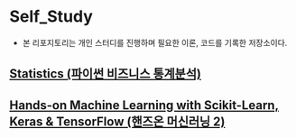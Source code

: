 # Self_Study
- 본 리포지토리는 개인 스터디를 진행하며 필요한 이론, 코드를 기록한 저장소이다.

## [Statistics (파이썬 비즈니스 통계분석)](https://github.com/OH1107/self_study/tree/master/statistics)

## [Hands-on Machine Learning with Scikit-Learn, Keras & TensorFlow (핸즈온 머신러닝 2)](https://github.com/OH1107/self_study/tree/master/Machine_Learning)
